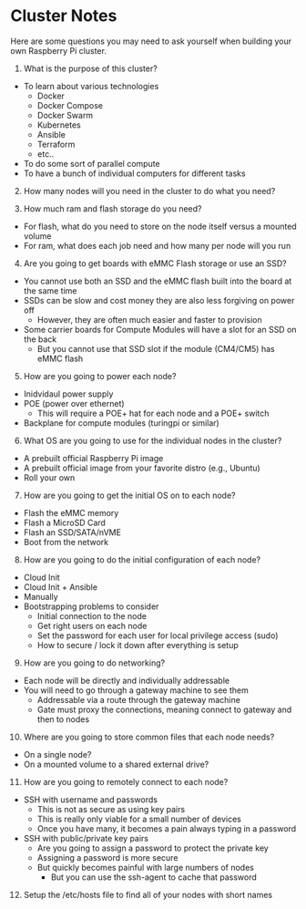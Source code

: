 # Cluster Notes

Here are some questions you may need to ask yourself when building your own
Raspberry Pi cluster. 

 1. What is the purpose of this cluster?
   - To learn about various technologies
     - Docker
     - Docker Compose
     - Docker Swarm
     - Kubernetes
     - Ansible
     - Terraform
     - etc..
   - To do some sort of parallel compute
   - To have a bunch of individual computers for different tasks

 2. How many nodes will you need in the cluster to do what you need?

 3. How much ram and flash storage do you need?
   - For flash, what do you need to store on the node itself versus a mounted volume
   - For ram, what does each job need and how many per node will you run

 4. Are you going to get boards with eMMC Flash storage or use an SSD?
   - You cannot use both an SSD and the eMMC flash built into the board at the same time
   - SSDs can be slow and cost money they are also less forgiving on power off
     - However, they are often much easier and faster to provision
   - Some carrier boards for Compute Modules will have a slot for an SSD on the back
     - But you cannot use that SSD slot if the module (CM4/CM5) has eMMC flash

 5. How are you going to power each node?
   - Inidvidaul power supply
   - POE (power over ethernet)
     - This will require a POE+ hat for each node and a POE+ switch
   - Backplane for compute modules (turingpi or similar)

 6. What OS are you going to use for the individual nodes in the cluster?
   - A prebuilt official Raspberry Pi image
   - A prebuilt official image from your favorite distro (e.g., Ubuntu)
   - Roll your own

 7. How are you going to get the initial OS on to each node?
   - Flash the eMMC memory 
   - Flash a MicroSD Card
   - Flash an SSD/SATA/nVME
   - Boot from the network

 8. How are you going to do the initial configuration of each node?
   - Cloud Init
   - Cloud Init + Ansible
   - Manually
   - Bootstrapping problems to consider
     - Initial connection to the node
     - Get right users on each node
     - Set the password for each user for local privilege access (sudo)
     - How to secure / lock it down after everything is setup

 9. How are you going to do networking? 
   - Each node will be directly and individually addressable
   - You will need to go through a gateway machine to see them
     - Addressable via a route through the gateway machine
     - Gate must proxy the connections, meaning connect to gateway and then to nodes

 10. Where are you going to store common files that each node needs?
   - On a single node?
   - On a mounted volume to a shared external drive?

 11. How are you going to remotely connect to each node?
   - SSH with username and passwords
     - This is not as secure as using key pairs
     - This is really only viable for a small number of devices
     - Once you have many, it becomes a pain always typing in a password
   - SSH with public/private key pairs
     - Are you going to assign a password to protect the private key
     - Assigning a password is more secure 
     - But quickly becomes painful with large numbers of nodes
       - But you can use the ssh-agent to cache that password

 12. Setup the /etc/hosts file to find all of your nodes with short names
 
